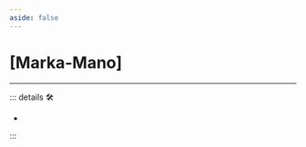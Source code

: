 ```yaml
---
aside: false
---
```

# <py>[Marka-Mano]</py>

---

<!-- =================================================== -->
<!-- =================================================== -->
<!-- =================================================== -->
<!-- =================================================== -->
<!-- =================================================== -->
::: details 🛠

-

:::
